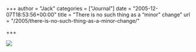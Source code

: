+++
author = "Jack"
categories = ["Journal"]
date = "2005-12-07T18:53:56+00:00"
title = "There is no such thing as a “minor” change"
url = "/2005/there-is-no-such-thing-as-a-minor-change/"

+++

![][1]

 [1]: /files/google-delete.png
